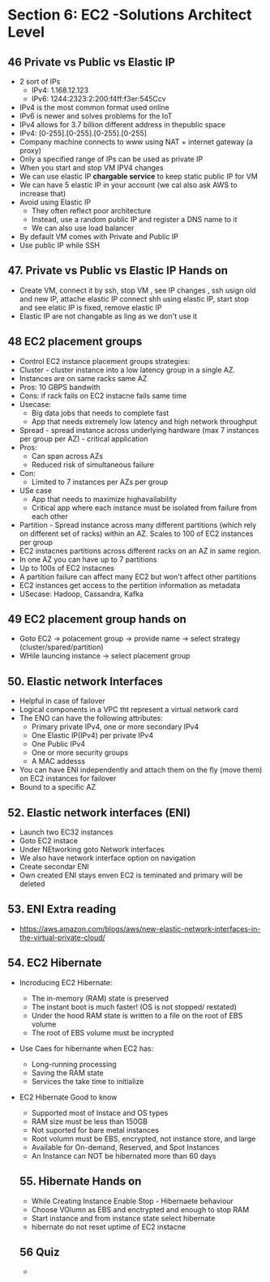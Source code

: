 # Section 6: EC2 -Solutions Architect Level 
## 46 Private vs Public vs Elastic IP
- 2 sort of IPs 
  - IPv4: 1.168.12.123
  - IPv6: 1244:2323:2:200:f4ff:f3er:545Ccv
- IPv4 is the most common format used online
- IPv6 is newer and solves problems for the IoT
- IPv4 allows for 3.7 billion different address in thepublic space
- IPv4: [0-255].[0-255].[0-255].[0-255]
- Company machine connects to www using NAT + internet gateway (a proxy)
- Only a specified range of IPs can be used as private IP
- When you start and stop VM IPV4 changes 
- We can use elastic IP **chargable service** to keep static public IP for VM
- We can have 5 elastic IP in your account (we cal also ask AWS to increase that)
- Avoid using Elastic IP
  - They often reflect poor architecture
  - Instead, use a random public IP and register a DNS name to it 
  - We can also use load balancer
- By default VM comes with Private and Public IP
- Use public IP while SSH
## 47. Private vs Public vs Elastic IP Hands on
- Create VM, connect it by ssh, stop VM , see IP changes , ssh usign old and new IP, attache elastic IP 
connect shh using elastic IP, start stop and see elatic IP is fixed, remove elastic IP 
- Elastic IP are not changable as ling as we don't use it 
## 48 EC2 placement groups
- Control EC2 instance placement groups strategies:
 - Cluster -  cluster instance into a low latency group in a single AZ.
  - Instances are on same racks same AZ
  - Pros: 10 GBPS bandwith
  - Cons: if rack fails on EC2 instacne fails same time
  - Usecase: 
    - Big data jobs that needs to complete fast
    - App that needs extremely low latency and high network throughput
 - Spread - spread instance across underlying hardware (max 7 instances per group per AZ) - critical application
  - Pros: 
    - Can span across AZs
    - Reduced risk of simultaneous failure
  - Con:
    - Limited to 7 instances per AZs per group
  - USe case
    - App that needs to maximize highavailability
    - Critical app where each instance must be isolated from failure from each other
 - Partition  - Spread instance across many different partitions (which rely on different set of racks) within an AZ. Scales to 100 of EC2 instances per group 
 - EC2 instacnes partitions across different racks on an AZ in same region. 
 - In one AZ you can have up to 7 partitions
 - Up to 100s of EC2 instacnes
 - A partition failure can affect many EC2 but won't affect other partitions
 - EC2 instances get access to the pertition information as metadata
 - USecase: Hadoop, Cassandra, Kafka
## 49 EC2 placement group hands on
- Goto EC2 -> polacement group -> provide name -> select strategy (cluster/spared/partition)
- WHile launcing instance -> select placement group

## 50. Elastic network Interfaces
- Helpful in case of failover
- Logical components in a VPC tht represent a virtual network card
- The ENO can have the following attributes:
  - Primary private IPv4, one or more secondary IPv4
  - One Elastic IP(IPv4) per private IPv4
  - One Public IPv4
  - One or more security groups
  - A MAC addesss
- You can have ENI independently and attach them on the fly (move them) on EC2 instances for failover
- Bound to a specific AZ

## 52. Elastic network interfaces (ENI) 
- Launch two EC32 instances
- Goto EC2 instace
- Under  NEtworking goto Network interfaces
- We also have network interface option on navigation
- Create secondar ENI 
- Own created ENI stays enven EC2 is teminated and primary will be deleted 
 
 ## 53. ENI Extra reading 
 - https://aws.amazon.com/blogs/aws/new-elastic-network-interfaces-in-the-virtual-private-cloud/

## 54. EC2 Hibernate
- Incroducing EC2 Hibernate:
  - The in-memory (RAM) state is preserved
  - The instant boot is much faster! (OS is not stopped/ restated)
  - Under the hood RAM state is written to a file on the root of EBS volume
  - The root of EBS volume must be incrypted
- Use Caes for hibernante when EC2 has:
  - Long-running processing 
  - Saving the RAM state
  - Services the take time to initialize 
- EC2 Hibernate Good to know
  - Supported most of Instace and OS types
  - RAM size must be less than 150GB
  - Not suported for bare metal instances
  - Root volumn must be EBS, encrypted, not instance store, and large
  - Available for On-demand, Reserved, and Spot Instances
  - An Instance can NOT be hibernated more than 60 days
  ## 55. Hibernate Hands on
  - While Creating Instance Enable Stop - Hibernaete behaviour
  - Choose VOlumn as EBS and enctrypted and enough to stop RAM 
  - Start instance and from instance state select hibernate
  - hibernate do not reset uptime of EC2 instacne
  
  
  ## 56 Quiz
  - 

